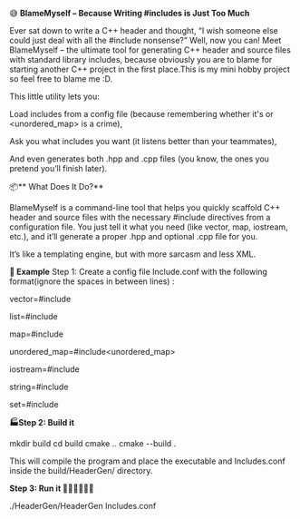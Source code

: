 😅 **BlameMyself – Because Writing #includes is Just Too Much**

Ever sat down to write a C++ header and thought, “I wish someone else could just deal with all the #include nonsense?” Well, now you can! Meet BlameMyself – the ultimate tool for generating C++ header and source files with standard library includes, because obviously you are to blame for starting another C++ project in the first place.This is my mini hobby project so feel free to blame me :D.

This little utility lets you:

Load includes from a config file (because remembering whether it's <map> or <unordered_map> is a crime),

Ask you what includes you want (it listens better than your teammates),

And even generates both .hpp and .cpp files (you know, the ones you pretend you’ll finish later).

📦** What Does It Do?**

BlameMyself is a command-line tool that helps you quickly scaffold C++ header and source files with the necessary #include directives from a configuration file. You just tell it what you need (like vector, map, iostream, etc.), and it’ll generate a proper .hpp and optional .cpp file for you.

It’s like a templating engine, but with more sarcasm and less XML.

**🧪 Example**
Step 1: Create a config file
Include.conf with the following format(ignore the spaces in between lines) :

vector=#include<vector>

list=#include<list>

map=#include<map>

unordered_map=#include<unordered_map>

iostream=#include<iostream>

string=#include<string>

set=#include<set>

**🏭Step 2: Build it**

mkdir build
cd build
cmake ..
cmake --build .

This will compile the program and place the executable and Includes.conf inside the build/HeaderGen/ directory.

**Step 3: Run it 🏃‍♂️🏃‍♂️🏃‍♂️**

./HeaderGen/HeaderGen <FileName> Includes.conf


